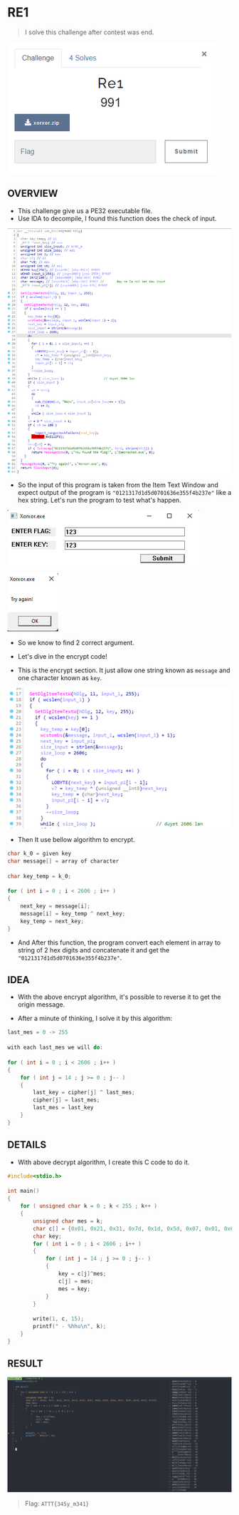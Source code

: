 # RE1

> I solve this challenge after contest was end.

![img](./assets/overview.png)

## OVERVIEW

- This challenge give us a PE32 executable file.
- Use IDA to decompile, I found this function does the check of input.

![img](./assets/func.png)

- So the input of this program is taken from the Item Text Window and expect output of the program is `"0121317d1d5d0701636e355f4b237e"` like a hex string. Let's run the program to test what's happen.

![img](./assets/test_run.png)

![img](./assets/res.png)

- So we know to find 2 correct argument.

- Let's dive in the encrypt code!

- This is the encrypt section. It just allow one string known as `message` and one character known as `key`.

![img](./assets/phase1.png)

- Then It use bellow algorithm to encrypt.

```c
char k_0 = given key
char message[] = array of character

char key_temp = k_0;

for ( int i = 0 ; i < 2606 ; i++ )
{
    next_key = message[i];
    message[i] = key_temp ^ next_key;
    key_temp = next_key;
}
```

- And After this function, the program convert each element in array to string of 2 hex digits and concatenate it and get the `"0121317d1d5d0701636e355f4b237e"`. 

## IDEA

- With the above encrypt algorithm, it's possible to reverse it to get the origin message.

- After a minute of thinking, I solve it by this algorithm:

```c
last_mes = 0 -> 255

with each last_mes we will do:

for ( int i = 0 ; i < 2606 ; i++ )
{
    for ( int j = 14 ; j >= 0 ; j-- ) 
    {
        last_key = cipher[j] ^ last_mes;
        cipher[j] = last_mes;
        last_mes = last_key
    }
}
```

## DETAILS

- With above decrypt algorithm, I create this C code to do it.

```c
#include<stdio.h>

int main()
{
	for ( unsigned char k = 0 ; k < 255 ; k++ )
	{
		unsigned char mes = k;
		char c[] = {0x01, 0x21, 0x31, 0x7d, 0x1d, 0x5d, 0x07, 0x01, 0x63, 0x6e, 0x35, 0x5f, 0x4b, 0x23, 0x7e};
		char key;
		for ( int i = 0 ; i < 2606 ; i++ )
		{
			for ( int j = 14 ; j >= 0 ; j-- )
			{
				key = c[j]^mes;
				c[j] = mes;
				mes = key;
			}
		}

		write(1, c, 15);
		printf(" - %hhu\n", k);
	}
}
```

## RESULT

![img](./assets/break.png)

> Flag: `ATTT{345y_m341}`